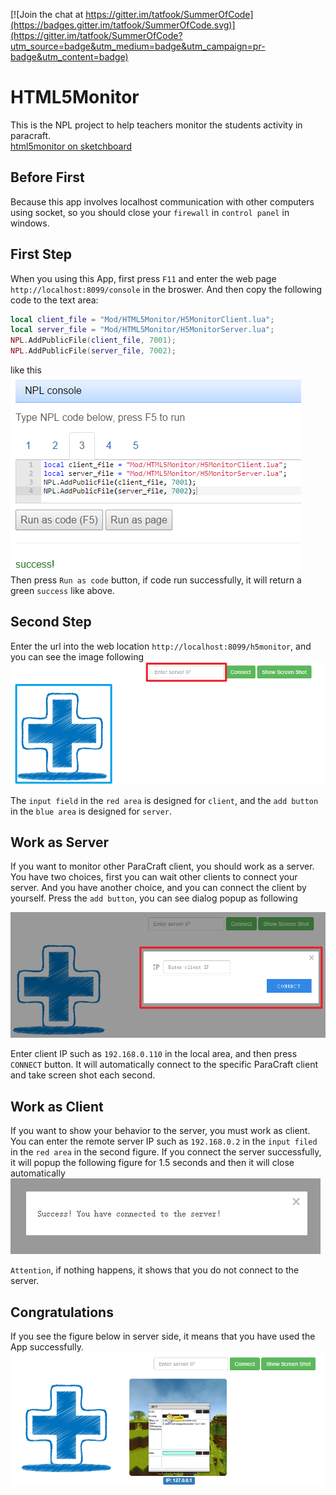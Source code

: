 [![Join the chat at https://gitter.im/tatfook/SummerOfCode](https://badges.gitter.im/tatfook/SummerOfCode.svg)](https://gitter.im/tatfook/SummerOfCode?utm_source=badge&utm_medium=badge&utm_campaign=pr-badge&utm_content=badge)

# HTML5Monitor
This is the NPL project to help teachers monitor the students activity in paracraft.  
[html5monitor on sketchboard](https://sketchboard.me/JzZsvxMgocVo#)

## Before First       

Because this app involves localhost communication with other computers using socket, so you should close your `firewall` in `control panel` in windows.

## First Step      

When you using this App, first press `F11` and enter the web page `http://localhost:8099/console` in the broswer. And then copy the following code to the text area:      

```lua
local client_file = "Mod/HTML5Monitor/H5MonitorClient.lua";                   
local server_file = "Mod/HTML5Monitor/H5MonitorServer.lua";       
NPL.AddPublicFile(client_file, 7001);    
NPL.AddPublicFile(server_file, 7002);          
```

like this    
![Code](https://github.com/tatfook/HTML5Monitor/raw/master/Image/code.png)    
Then press `Run as code` button, if code run successfully, it will return a green `success` like above.     

## Second Step     

Enter the url into the web location `http://localhost:8099/h5monitor`, and you can see the image following    
![h5monitor](https://github.com/tatfook/HTML5Monitor/raw/master/Image/Original.png)

The `input field` in the `red area` is designed for `client`, and the `add button` in the `blue area` is designed for `server`.       

## Work as Server       
If you want to monitor other ParaCraft client, you should work as a server. You have two choices, first you can wait other clients to connect your server. And you have another choice, and you can connect the client by yourself. Press the `add button`, you can see dialog popup as following    

![h5monitorServer](https://github.com/tatfook/HTML5Monitor/raw/master/Image/Server.png) 

Enter client IP such as `192.168.0.110` in the local area, and then press `CONNECT` button. It will automatically connect to the specific ParaCraft client and take screen shot each second.      

## Work as Client       
If you want to show your behavior to the server, you must work as client. You can enter the remote server IP such as `192.168.0.2` in the `input filed` in the `red area` in the second figure. If you connect the server successfully, it will popup the following figure for 1.5 seconds and then it will close automatically     
![client feedback](https://github.com/tatfook/HTML5Monitor/raw/master/Image/ClientFeedback.png) 

`Attention`, if nothing happens, it shows that you do not connect to the server.    

## Congratulations       

If you see the figure below in server side, it means that you have used the App successfully.
![Success](https://github.com/tatfook/HTML5Monitor/raw/master/Image/Success.png)   

